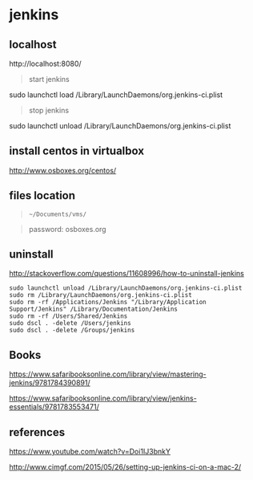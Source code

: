 # jenkins

## localhost
http://localhost:8080/

> start jenkins

sudo launchctl load /Library/LaunchDaemons/org.jenkins-ci.plist

> stop jenkins

sudo launchctl unload /Library/LaunchDaemons/org.jenkins-ci.plist

## install centos in virtualbox

http://www.osboxes.org/centos/

## files location

> `~/Documents/vms/`

> password: osboxes.org

## uninstall

http://stackoverflow.com/questions/11608996/how-to-uninstall-jenkins

```
sudo launchctl unload /Library/LaunchDaemons/org.jenkins-ci.plist
sudo rm /Library/LaunchDaemons/org.jenkins-ci.plist
sudo rm -rf /Applications/Jenkins "/Library/Application Support/Jenkins" /Library/Documentation/Jenkins
sudo rm -rf /Users/Shared/Jenkins
sudo dscl . -delete /Users/jenkins
sudo dscl . -delete /Groups/jenkins
```

## Books

https://www.safaribooksonline.com/library/view/mastering-jenkins/9781784390891/

https://www.safaribooksonline.com/library/view/jenkins-essentials/9781783553471/

## references

https://www.youtube.com/watch?v=Doi1IJ3bnkY

http://www.cimgf.com/2015/05/26/setting-up-jenkins-ci-on-a-mac-2/


